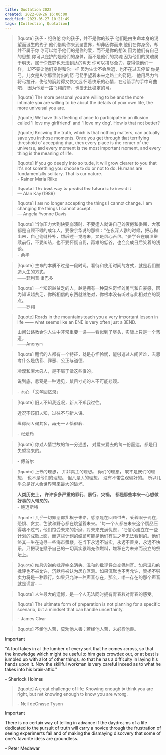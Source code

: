 ```yaml
---
title: Quotation 2022
created: 2022-08-26 16:00:00
modified: 2023-03-27 10:21:49
tags: [Collection, Quotation]
---
```


> [!quote] 孩子 - 纪伯伦
> 你的孩子，并不是你的孩子
> 他们是由生命本身的渴望而诞生的孩子
> 他们借助你来到这世界，却非因你而来
> 他们在你身旁，却并不属于你
> 你可以给予他们的是你的爱，而不是你的想法 因为他们有自己的思想
> 你可以庇护的是他们的身体，而不是他们的灵魂
> 因为他们的灵魂属于明天，属于你做梦也无法到达的明天
> 你可以拼尽全力，变得像他们一样， 却不要让他们变得和你一样
> 因为生命不会后退，也不在过去停留
> 你是弓，儿女是从你那里射出的箭
> 弓箭手望着未来之路上的箭靶， 他用尽力气将弓拉开，使他的箭射得又快又远
> 怀着快乐的心情，在弓箭手的手中弯曲吧， 因为他爱一路飞翔的箭，也爱无比稳定的弓。

> [!quote]
> The more personal you are willing to be and the more intimate you are willing to be about the details of your own life, the more universal you are.

> [!quote]
> We have this fleeting chance to participate in an illusion called 'I love my girlfriend' and 'I love my dog'. How is that not better?

> [!quote]
> Knowing the truth, which is that nothing matters, can actually save you in those moments. Once you get through that terrifying threshold of accepting that, then every place is the center of the universe, and every moment is the most important moment, and every thing is the meaning of life.

> [!quote]
> If you go deeply into solitude, it will grow clearer to you that it's not something you choose to do or not to do. Humans are fundamentally solitary. That is our nature.  
> \- Rainer Maria Rilke

> [!quote]
> The best way to predict the future is to invent it  
> — Alan Kay (1989)

> [!quote]
> I am no longer accepting the things I cannot change. I am changing the things I cannot accept.  
> — Angela Yvonne Davis

> [!quote]
> 当你压力大到快要崩溃时，不要逢人就讲自己的疲倦和委屈，大家都是自顾不暇的成年人，要像余华说的那样："在夜深人静的时候，把心掏出来，自己缝缝补补，然后睡一觉醒来，又是信心百倍。"要学会在崩溃继续前行，不要纠结，也不要怀疑自我，再难的低谷，也会变成日后笑着的浅谈。  
> \- 余华

> [!quote]
> 生命的本质不过是一段时间。看待和使用时间的方式，就是我们塑造人生的方式。  
> ——菲利普·津巴多

> [!quote]
> 一个知识越贫乏的人，越是拥有一种莫名奇怪的勇气和自豪感，因为知识越贫乏，你所相信的东西就越绝对，你根本没有听过与此相对立的观点。  
> ——罗翔

> [!quote]
> Roads in the mountains teach you a very important lesson in life —— what seems like an END is very often just a BEND.
>
> 山间公路教会你人生中非常重要一课——看似到了尽头，实际上只是一个弯道。  
> ——Anonym

> [!quote]
> 醒悟的人都有一个特征，就是心怀怜悯，能够透过人间苦难，去思考什么是伪善、罪恶、公正与道德。
>
> 冷漠和麻木的人，是不屑于做这些事的。
>
> 说到底，悲观是一种远见，鼠目寸光的人不可能悲观。
>
> \- 木心 「文学回忆录」

> [!quote]
> 旧人不知我近况，新人不知我过往。
>
> 近况不该旧人知，过往不与新人讲。
>
> 纵你阅人何其多，再无一人恰似我。
>
> \- 张爱玲

> [!quote]
> 你对人情世故的每一分通透， 对爱来爱去的每一份豁达，都是用失望换来的。
>
> \- 傅首尔

> [!quote]
> 上帝的理想，
> 并非真主的理想。
> 你们的理想，
> 既不是我们的理想，
> 也不是他们的理想。
> 但凡是人的理想，
> 没有不带主观偏好的。
> 所以几乎总是好人给世界带来最大的破坏。
>
> **人类历史上，**
> **许许多多严重的罪行、暴行、灾祸，**
> **都是那些本来一心想做好事的人带来的。**  
> \- 鲍迈斯特

> [!quote]
> 几乎一切罪恶都扎根于未来。感恩是在回顾过去，爱着眼于现在，恐惧、贪婪、色欲和野心都在眺望着未来。"每一个人都被未来这个赝品压得喘不过气，他们饱受未来的折磨，对未来充满忧虑，"把信心建立在一些计划的成败上面，而这些计划的结局可能是他们有生之年无法看到的。他们终其一生在追寻一些海市蜃楼，在当下永远不诚实，永远不善良，永远不快乐，只把现在赋予自己的一切真实恩赐充作燃料，堆积在为未来而设立的祭坛上。

> [!quote]
> 如果尖锐的批评完全消失，温和的批评将会变得刺耳。如果温和的批评也不被允许，沉默将被认为居心叵测。如果沉默也不再允许，赞扬不够卖力将是一种罪行。如果只允许一种声音存在，那么，唯一存在的那个声音就是谎言……

> [!quote]
> 人生最大的遗憾，是一个人无法同时拥有青春和对青春的感受。

> [!quote]
> The ultimate form of preparation is not planning for a specific scenario, but a mindset that can handle uncertainty.
>
> \- James Clear

> [!quote]
> 不经他人苦，莫劝他人善；若经他人苦，未必有他善。

> [!important]
> "A fool takes in all the lumber of every sort that he comes across, so that the knowledge which might be useful to him gets crowded out, or at best is jumbled up with a lot of other things, so that he has a difficulty in laying his hands upon it. Now the skillful workman is very careful indeed as to what he takes into his brain-attic."
>
> \- Sherlock Holmes

> [!quote]
> A great challenge of life: Knowing enough to think you are right, but not knowing enough to know you are wrong.
>
> \- Neil deGrasse Tyson

> [!important]
> There is no certain way of telling in advance if the daydreams of a life dedicated to the pursuit of truth will carry a novice through the frustration of seeing experiments fail and of making the dismaying discovery that some of one's favorite ideas are groundless.
>
> \- Peter Medawar
